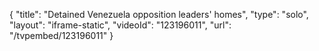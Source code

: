 {
    "title": "Detained Venezuela opposition leaders' homes",
    "type": "solo",
    "layout": "iframe-static",
    "videoId": "123196011",
    "url": "\/tvpembed\/123196011"
}